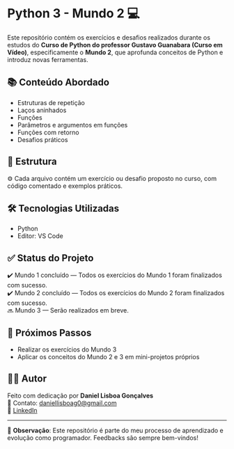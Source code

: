 # Python 3 - Mundo 2 💻

Este repositório contém os exercícios e desafios realizados durante os estudos do **Curso de Python do professor Gustavo Guanabara (Curso em Vídeo)**, especificamente o **Mundo 2**, que aprofunda conceitos de Python e introduz novas ferramentas.

## 📚 Conteúdo Abordado

- Estruturas de repetição
- Laços aninhados
- Funções
- Parâmetros e argumentos em funções
- Funções com retorno
- Desafios práticos

## 📂 Estrutura

⚙️ Cada arquivo contém um exercício ou desafio proposto no curso, com código comentado e exemplos práticos.

## 🛠️ Tecnologias Utilizadas

- Python
- Editor: VS Code

## ✅ Status do Projeto

✔️ Mundo 1 concluído — Todos os exercícios do Mundo 1 foram finalizados com sucesso.  
✔️ Mundo 2 concluído — Todos os exercícios do Mundo 2 foram finalizados com sucesso.  
🔜 Mundo 3 — Serão realizados em breve.

## 📌 Próximos Passos

- Realizar os exercícios do Mundo 3
- Aplicar os conceitos do Mundo 2 e 3 em mini-projetos próprios

## 🙋‍♂️ Autor

Feito com dedicação por **Daniel Lisboa Gonçalves**  
📧 Contato: [daniellisboag0@gmail.com](mailto:daniellisboag0@gmail.com)  
🔗 [LinkedIn](https://www.linkedin.com/in/daniellisboag0/)

---

📎 **Observação**: Este repositório é parte do meu processo de aprendizado e evolução como programador. Feedbacks são sempre bem-vindos!
